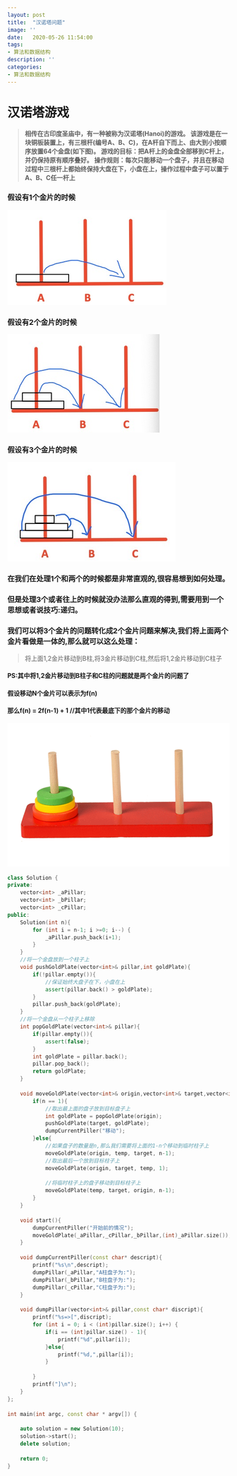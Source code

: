 ```yaml
---
layout: post
title:  "汉诺塔问题"
image: ''
date:   2020-05-26 11:54:00
tags:
- 算法和数据结构
description: ''
categories: 
- 算法和数据结构
---
```

# __汉诺塔游戏__
> __相传在古印度圣庙中，有一种被称为汉诺塔(Hanoi)的游戏。
 该游戏是在一块铜板装置上，有三根杆(编号A、B、C)，在A杆自下而上、由大到小按顺序放置64个金盘(如下图)。
 游戏的目标：把A杆上的金盘全部移到C杆上，并仍保持原有顺序叠好。
 操作规则：每次只能移动一个盘子，并且在移动过程中三根杆上都始终保持大盘在下，小盘在上，操作过程中盘子可以置于A、B、C任一杆上__

### 假设有1个金片的时候
![\assets\img\Algorithm\Hanoi](..\assets\img\Algorithm\hanoi_1.jpg)
### 假设有2个金片的时候
![\assets\img\Algorithm\Hanoi](..\assets\img\Algorithm\hanoi_2.jpg)
### 假设有3个金片的时候
![\assets\img\Algorithm\Hanoi](..\assets\img\Algorithm\hanoi_3.jpg)

### __在我们在处理1个和两个的时候都是非常直观的,很容易想到如何处理。__
### __但是处理3个或者往上的时候就没办法那么直观的得到,需要用到一个思想或者说技巧:递归。__
### __我们可以将3个金片的问题转化成2个金片问题来解决,我们将上面两个金片看做是一体的,那么就可以这么处理：__
> 将上面1,2金片移动到B柱,将3金片移动到C柱,然后将1,2金片移动到C柱子

#### PS:其中将1,2金片移动到B柱子和C柱的问题就是两个金片的问题了
#### 假设移动N个金片可以表示为f(n)
#### 那么f(n) = 2f(n-1) + 1  //其中1代表最底下的那个金片的移动

![\assets\img\Algorithm\Hanoi](..\assets\img\Algorithm\Hanoi.gif)

```c++
class Solution {
private:
    vector<int> _aPillar;
    vector<int> _bPillar;
    vector<int> _cPillar;
public:
    Solution(int n){
        for (int i = n-1; i >=0; i--) {
            _aPillar.push_back(i+1);
        }
    }
    //将一个金盘放到一个柱子上
    void pushGoldPlate(vector<int>& pillar,int goldPlate){
        if(!pillar.empty()){
            //保证始终大盘子在下，小盘在上
            assert(pillar.back() > goldPlate);
        }
        pillar.push_back(goldPlate);
    }
    //将一个金盘从一个柱子上移除
    int popGoldPlate(vector<int>& pillar){
        if(pillar.empty()){
            assert(false);
        }
        int goldPlate = pillar.back();
        pillar.pop_back();
        return goldPlate;
    }
    
    void moveGoldPlate(vector<int>& origin,vector<int>& target,vector<int>& temp,int n){
        if(n == 1){
            //取出最上面的盘子放到目标盘子上
            int goldPlate = popGoldPlate(origin);
            pushGoldPlate(target, goldPlate);
            dumpCurrentPiller("移动");
        }else{
            //如果盘子的数量是n,那么我们需要将上面的1-n个移动到临时柱子上
            moveGoldPlate(origin, temp, target, n-1);
            //取出最后一个放到目标柱子上
            moveGoldPlate(origin, target, temp, 1);
            
            //将临时柱子上的盘子移动到目标柱子上
            moveGoldPlate(temp, target, origin, n-1);
        }
    }
    
    void start(){
        dumpCurrentPiller("开始前的情况");
        moveGoldPlate(_aPillar,_cPillar,_bPillar,(int)_aPillar.size());
    }
    
    void dumpCurrentPiller(const char* descript){
        printf("%s\n",descript);
        dumpPillar(_aPillar,"A柱盘子为:");
        dumpPillar(_bPillar,"B柱盘子为:");
        dumpPillar(_cPillar,"C柱盘子为:");
    }
    
    void dumpPillar(vector<int>& pillar,const char* discript){
        printf("%s=>[",discript);
        for (int i = 0; i < (int)pillar.size(); i++) {
            if(i == (int)pillar.size() - 1){
                printf("%d",pillar[i]);
            }else{
                printf("%d,",pillar[i]);
            }
            
        }
        printf("]\n");
    }
};

int main(int argc, const char * argv[]) {
    
    auto solution = new Solution(10);
    solution->start();
    delete solution;
    
    return 0;
}
```